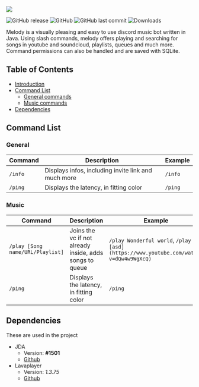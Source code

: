 <img src="https://github.com/necsii/melody/blob/main/.websrc/Melody_Banner.png" />

![GitHub release](https://img.shields.io/github/release/necsii/melody.svg)
![GitHub](https://img.shields.io/github/license/necsii/melody.svg)
![GitHub last commit](https://img.shields.io/github/last-commit/necsii/melody.svg)
![Downloads](https://img.shields.io/github/downloads/necsii/melody/total.svg)

Melody is a visually pleasing and easy to use discord music bot written in Java. Using slash commands, melody offers playing and searching for songs in youtube and soundcloud, playlists, queues and much more. Command permissions can also be handled and are saved with SQLite.

## Table of Contents

* [Introduction](#discordbot-----)
* [Command List](#command-list)
  * [General commands](#general)
  * [Music commands](#music)
* [Dependencies](#dependencies)


## Command List

### General

Command | Description | Example
----------------|--------------|-------
`/info` | Displays infos, including invite link and much more | `/info`
`/ping` | Displays the latency, in fitting color | `/ping`

### Music

Command | Description | Example
----------------|--------------|-------
`/play [Song name/URL/Playlist]` | Joins the vc if not already inside, adds songs to queue | `/play Wonderful world`, `/play [asd](https://www.youtube.com/watch?v=dQw4w9WgXcQ)`
`/ping` | Displays the latency, in fitting color | `/ping`

## Dependencies

These are used in the project
* JDA
   * Version: **#1501**
   * [Github](https://github.com/DV8FromTheWorld/JDA)
* Lavaplayer
   * Version: *1.3.75*
   * [Github](https://github.com/sedmelluq/lavaplayer)
